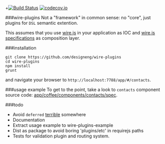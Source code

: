 +[![Build Status](https://travis-ci.org/designeng/wire-plugins.png?branch=dev)](https://travis-ci.org/designeng/wire-plugins)
[![codecov.io](http://codecov.io/github/designeng/wire-plugins/coverage.svg?branch=dev)](http://codecov.io/github/designeng/wire-plugins?branch=dev)

###wire-plugins
Not a "framework" in common sense: no "core", just plugins for `DSL` semantic extention.

This assumes that you use [wire.js](https://github.com/cujojs/wire) in your application as IOC and [wire.js specifications](https://github.com/cujojs/wire/blob/master/docs/concepts.md#application-composition) as composition layer.

###installation

    git clone https://github.com/designeng/wire-plugins
    cd wire-plugins
    npm install
    grunt

and navigate your browser to `http://localhost:7788/app/#/contacts`.

###usage example
To get to the point, take a look to `contacts` component source code: [app/coffee/components/contacts/spec](https://github.com/designeng/wire-plugins/blob/master/app/coffee/components/contacts/spec.coffee).

###todo
+ Avoid `deferred` [terrible](https://github.com/petkaantonov/bluebird/wiki/Promise-anti-patterns#the-deferred-anti-pattern) somewhere 
+ Documentation
+ Extract usage example to wire-plugins-example
+ Dist as package to avoid boring 'plugins/etc' in requirejs paths
+ Tests for validation plugin and routing system.